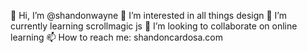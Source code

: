 👋  Hi, I’m @shandonwayne
👀  I’m interested in all things design
🌱  I’m currently learning scrollmagic js
💞️  I’m looking to collaborate on online learning
📫  How to reach me: shandoncardosa.com

<!---
shandonwayne/shandonwayne is a ✨ special ✨ repository because its `README.md` (this file) appears on your GitHub profile.
You can click the Preview link to take a look at your changes.
--->

